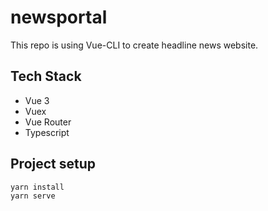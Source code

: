 # newsportal
This repo is using Vue-CLI to create headline news website.

## Tech Stack
- Vue 3
- Vuex
- Vue Router
- Typescript

## Project setup
```
yarn install
yarn serve
```
